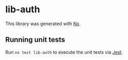 # lib-auth

This library was generated with [Nx](https://nx.dev).

## Running unit tests

Run `nx test lib-auth` to execute the unit tests via [Jest](https://jestjs.io).
